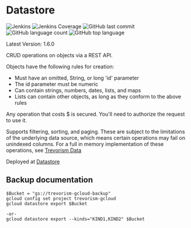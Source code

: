 # Datastore
![Jenkins](https://img.shields.io/jenkins/build/http/trevorism-build.eastus.cloudapp.azure.com/datastore)
![Jenkins Coverage](https://img.shields.io/jenkins/coverage/jacoco/http/trevorism-build.eastus.cloudapp.azure.com/datastore)
![GitHub last commit](https://img.shields.io/github/last-commit/trevorism/datastore)
![GitHub language count](https://img.shields.io/github/languages/count/trevorism/datastore)
![GitHub top language](https://img.shields.io/github/languages/top/trevorism/datastore)

Latest Version: 1.6.0

CRUD operations on objects via a REST API.

Objects have the following rules for creation:
* Must have an omitted, String, or long 'id' parameter
* The id parameter must be numeric
* Can contain strings, numbers, dates, lists, and maps
* Lists can contain other objects, as long as they conform to the above rules

Any operation that costs $ is secured. You'll need to authorize the request to use it.

Supports filtering, sorting, and paging. These are subject to the limitations of the underlying data source, which means
certain operations may fail on unindexed columns. For a full in memory implementation of these operations, see [Trevorism Data](https://github.com/trevorism/data)

Deployed at [Datastore](https://datastore.trevorism.com)



## Backup documentation
```
$Bucket = "gs://trevorism-gcloud-backup"
gcloud config set project trevorism-gcloud
gcloud datastore export $Bucket

-or-
gcloud datastore export --kinds="KIND1,KIND2" $Bucket
```